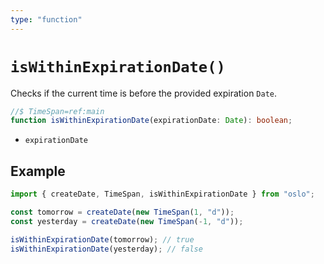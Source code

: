 ```yaml
---
type: "function"
---
```


# `isWithinExpirationDate()`

Checks if the current time is before the provided expiration `Date`.

```ts
//$ TimeSpan=ref:main
function isWithinExpirationDate(expirationDate: Date): boolean;
```

- `expirationDate`

## Example

```ts
import { createDate, TimeSpan, isWithinExpirationDate } from "oslo";

const tomorrow = createDate(new TimeSpan(1, "d"));
const yesterday = createDate(new TimeSpan(-1, "d"));

isWithinExpirationDate(tomorrow); // true
isWithinExpirationDate(yesterday); // false
```
